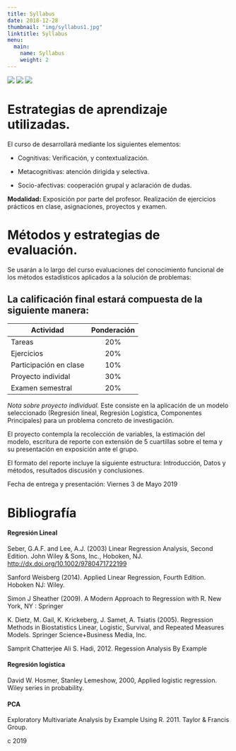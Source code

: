 ```yaml
---
title: Syllabus
date: 2018-12-28
thumbnail: "img/syllabus1.jpg"
linktitle: Syllabus
menu:
  main:
    name: Syllabus
    weight: 2
---
```

  
![](/img/syllabus2.jpg)
![](/img/syllabus3.jpg)
![](/img/syllabus4.jpg)
  

# Estrategias de aprendizaje utilizadas.

El curso de desarrollará mediante los siguientes elementos:

+ Cognitivas: Verificación, y contextualización.

+	Metacognitivas: atención dirigida y selectiva.

+	Socio-afectivas: cooperación grupal y aclaración de dudas.

**Modalidad:** Exposición por parte del profesor.  Realización de ejercicios prácticos en clase, asignaciones, proyectos y examen. 


# Métodos y estrategias de evaluación.
Se usarán a lo largo del curso evaluaciones del conocimiento funcional de los métodos estadísticos aplicados a la solución de problemas: 

La calificación final estará compuesta de la siguiente manera:
---

Actividad | Ponderación
|----------------------------------------|:---------------------:|
  Tareas                                 |                20% 
	 Ejercicios                        |            20%
  Participación en clase              |           10%
  Proyecto individal |              30%
  Examen semestral                    |              20%


*Nota sobre proyecto individual.* Este consiste en la aplicación de un modelo seleccionado (Regresión lineal, Regresión Logística, Componentes Principales) para un problema concreto de investigación.

El proyecto contempla la recolección de variables, la estimación del modelo, escritura de reporte con extensión de 5 cuartillas sobre el tema y su presentación en exposición ante el grupo.

El formato del reporte incluye la siguiente estructura: Introducción, Datos y métodos, resultados discusión y conclusiones.

Fecha de entrega y presentación: Viernes 3 de Mayo 2019

# Bibliografía

#### Regresión Lineal

Seber, G.A.F. and Lee, A.J. (2003) Linear Regression Analysis, Second Edition. John Wiley & Sons, Inc., Hoboken, NJ. 
http://dx.doi.org/10.1002/9780471722199


Sanford Weisberg (2014). Applied Linear Regression, Fourth Edition. Hoboken NJ: Wiley. 
 

Simon J Sheather (2009). A Modern Approach to Regression with R. New York, NY : Springer

K. Dietz, M. Gail, K. Krickeberg, J. Samet, A. Tsiatis (2005). Regression Methods in Biostatistics Linear, Logistic, Survival, and Repeated Measures Models. Springer Science+Business Media, Inc.

Samprit Chatterjee Ali S. Hadi, 2012. Regession Analysis By Example

#### Regresión logística

David W. Hosmer, Stanley Lemeshow, 2000, Applied logistic regression. Wiley series in probability.


#### PCA 

Exploratory Multivariate Analysis by Example Using R. 2011. Taylor & Francis Group.


c 2019